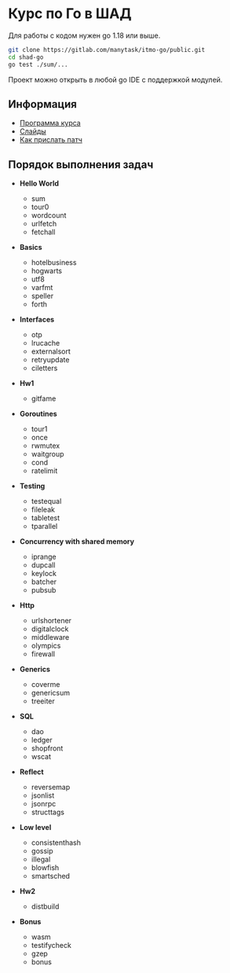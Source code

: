 # Курс по Го в ШАД

Для работы с кодом нужен go 1.18 или выше.

```sh
git clone https://gitlab.com/manytask/itmo-go/public.git
cd shad-go
go test ./sum/...
```

Проект можно открыть в любой go IDE с поддержкой модулей.

## Информация

- [Программа курса](docs/syllabus.md)
- [Слайды](https://p.go.manytask.org/)
- [Как прислать патч](CONTRIBUTING.md)

## Порядок выполнения задач

- **Hello World**
  - sum
  - tour0
  - wordcount
  - urlfetch
  - fetchall

- **Basics**
  - hotelbusiness
  - hogwarts
  - utf8
  - varfmt
  - speller
  - forth

- **Interfaces**
  - otp
  - lrucache
  - externalsort
  - retryupdate
  - ciletters

- **Hw1**
  - gitfame

- **Goroutines**
  - tour1
  - once
  - rwmutex
  - waitgroup
  - cond
  - ratelimit

- **Testing**
  - testequal
  - fileleak
  - tabletest
  - tparallel

- **Concurrency with shared memory**
  - iprange
  - dupcall
  - keylock
  - batcher
  - pubsub

- **Http**
  - urlshortener
  - digitalclock
  - middleware
  - olympics
  - firewall

- **Generics**
  - coverme
  - genericsum
  - treeiter

- **SQL**
  - dao
  - ledger
  - shopfront
  - wscat

- **Reflect**
  - reversemap
  - jsonlist
  - jsonrpc
  - structtags

- **Low level**
  - consistenthash
  - gossip
  - illegal
  - blowfish
  - smartsched

- **Hw2**
  - distbuild

- **Bonus**
  - wasm
  - testifycheck
  - gzep
  - bonus

